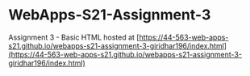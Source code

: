 # WebApps-S21-Assignment-3
Assignment 3 - Basic HTML
hosted at [https://44-563-web-apps-s21.github.io/webapps-s21-assignment-3-giridhar196/index.html](https://44-563-web-apps-s21.github.io/webapps-s21-assignment-3-giridhar196/index.html)